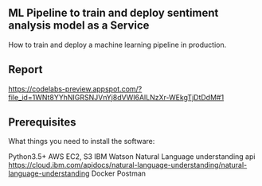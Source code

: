 ## ML Pipeline to train and deploy sentiment analysis model as a Service
How to train and deploy a machine learning pipeline in production.

## Report

https://codelabs-preview.appspot.com/?file_id=1WNt8YYhNIGRSNJVnYj8dVWI6AlLNzXr-WEkgTjDtDdM#1

## Prerequisites
What things you need to install the software:

Python3.5+
AWS EC2, S3
IBM Watson Natural Language understanding api 
https://cloud.ibm.com/apidocs/natural-language-understanding/natural-language-understanding
Docker
Postman





